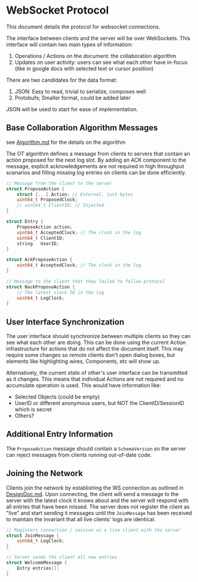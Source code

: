 # WebSocket Protocol
This document details the protocol for websocket connections.

The interface between clients and the server will be over WebSockets.  This interface will contain two main types of information:
1. Operations / Actions on the document: the collaboration algorithm
1. Updates on user activity: users can see what each other have in-focus (like in google docs with selected text or cursor position)

There are two candidates for the data format:
1. JSON: Easy to read, trivial to serialize, composes well
1. Protobufs; Smaller format, could be added later

JSON will be used to start for ease of implementation.

## Base Collaboration Algorithm Messages
see [Algorithm.md](./Algorithm.md) for the details on the algorithm

The OT algorithm defines a message from clients to servers that contain an action proposed for the next log slot.  By adding an ACK component to the message, explicit acknowledgements are not required in high throughput scenarios and filling missing log entries on clients can be done efficiently.

```C
// Message from the client to the server
struct ProposeAction {
    struct {...} Action; // External, just bytes
    uint64_t ProposedClock; 
    // uint64_t ClientID; // Injected
}

struct Entry {
    ProposeAction action;
    uint64_t AcceptedClock; // The clock in the log
    uint64_t ClientID;
    string   UserID;
}

struct AckProposeAction {
    uint64_t AcceptedClock; // The clock in the log
}

// Message to the client that they failed to follow protocol
struct NackProposeAction {
    // The latest clock ID in the log
    uint64_t LogClock;
}
```

## User Interface Synchronization
The user interface should synchronize between multiple clients so they can see what each other are doing.  This can be done using the current Action infrastructure for actions that do not affect the document itself.  This may require some changes so remote clients don't open dialog boxes, but elements like highlighting wires, Components, etc will show up.


Alternatively, the current _state_ of other's user interface can be transmitted as it changes.  This means that individual Actions are not required and no accumulate operation is used.  This would have information like:
- Selected Objects (could be empty)
- UserID or different anonymous users, but NOT the ClientID/SessionID which is secret
- Others?

## Additional Entry Information
The `ProposeAction` message should contain a `SchemaVersion` so the server can reject messages from clients running out-of-date code.

## Joining the Network
Clients join the network by establishing the WS connection as outlined in [DesignDoc.md](./DesignDoc.md).  Upon connecting, the client will send a message to the server with the latest clock it knows about and the server will respond with all entries that have been missed.  The server does not register the client as "live" and start sending it messages until the `JoinMessage` has been received to maintain the invariant that all live clients' logs are identical.

```C
// Registers connection / session as a live client with the server
struct JoinMessage {
    uint64_t LogClock;
}

// Server sends the client all new entries
struct WelcomeMessage {
    Entry entries[];
}
```